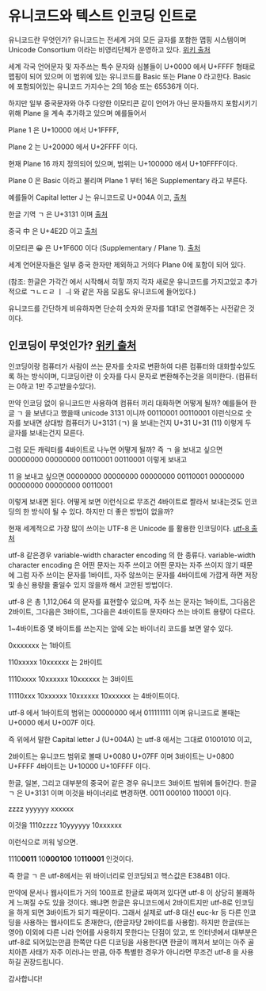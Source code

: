# 유니코드와 텍스트 인코딩 인트로

유니코드란 무엇인가? 유니코드는 전세계 거의 모든 글자를 포함한 맵핑 시스템이며 Unicode Consortium 이라는 비영리단체가 운영하고 있다.
[위키 출처](https://en.wikipedia.org/wiki/Unicode)

세계 각국 언어문자 및 자주쓰는 특수 문자와 심볼들이 U+0000 에서 U+FFFF 형태로 맵핑이 되어 있으며 이 범위에 있는 유니코드를 Basic 또는 Plane 0 라고한다. Basic 에 포함되어있는 유니코드 가지수는 2의 16승 또는 65536개 이다.

하지만 일부 중국문자와 아주 다양한 이모티콘 같이 언어가 아닌 문자들까지 포함시키기 위해 Plane 을 계속 추가하고 있으며
예를들어서

Plane 1 은 U+10000 에서 U+1FFFF,

Plane 2 는 U+20000 에서 U+2FFFF 이다.

현재 Plane 16 까지 정의되어 있으며, 범위는 U+100000 에서 U+10FFFF이다.

Plane 0 은 Basic 이라고 불리며 Plane 1 부터 16은 Supplementary 라고 부른다.

예를들어 Capital letter J 는 유니코드로 U+004A 이고, [출처](https://en.wikipedia.org/wiki/List_of_Unicode_characters)

한글 기역 ㄱ 은 U+3131 이며 [출처](https://www.learnkoreantools.com/en/korean-to-unicode)

중국 中 은 U+4E2D 이고 [출처](https://www.unicode.org/cgi-bin/GetUnihanData.pl?codepoint=%E4%B8%AD)

이모티콘 😀 은 U+1F600 이다 (Supplementary / Plane 1).
[출처](https://unicode.org/emoji/charts/full-emoji-list.html)

세계 언어문자들은 일부 중국 한자만 제외하고 거의다 Plane 0에 포함이 되어 있다.

(참조: 한글은 가각간 에서 시작해서 히힣 까지 각자 새로운 유니코드를 가지고있고 추가적으로 ㄱㄴㄷㄹ ㅣ ㅢ 와 같은 자음 모음도 유니코드에 들어있다.)

유니코드를 간단하게 비유하자면 단순히 숫자와 문자를 1대1로 연결해주는 사전같은 것이다.

## 인코딩이 무엇인가? [위키 출처](https://en.wikipedia.org/wiki/Character_encoding)

인코딩이랑 컴퓨터가 사람이 쓰는 문자를 숫자로 변환하여 다른 컴퓨터와 대화할수있도록 하는 방식이며, 디코딩이란 이 숫자를 다시 문자로 변환해주는것을 의미한다. (컴퓨터는 0하고 1만 주고받을수있다).

만약 인코딩 없이 유니코드만 사용하여 컴퓨터 끼리 대화하면 어떻게 될까?
예를들어 한글 ㄱ 을 보낸다고 했을때 unicode 3131 이니까
00110001 00110001
이런식으로 숫자를 보내면 상대방 컴퓨터가 U+3131 (ㄱ) 을 보내는건지 U+31 U+31 (11) 이렇게 두글자를 보내는건지 모른다.

그럼 모든 캐릭터를 4바이트로 나누면 어떻게 될까?
즉 ㄱ 을 보내고 싶으면 00000000 00000000 00110001 00110001 이렇게 보내고

11 을 보내고 싶으면
00000000 00000000 00000000 00110001 00000000 00000000 00000000 00110001

이렇게 보내면 된다. 어떻게 보면 이런식으로 무조건 4바이트로 짤라서 보내는것도 인코딩의 한 방식이 될 수 있다. 하지만 더 좋은 방법이 없을까?

현재 세계적으로 가장 많이 쓰이는 UTF-8 은 Unicode 를 활용한 인코딩이다.
[utf-8 출처](https://en.wikipedia.org/wiki/UTF-8)

utf-8 같은경우 variable-width character encoding 의 한 종류다. variable-width character encoding 은 어떤 문자는 자주 쓰이고 어떤 문자는 자주 쓰이지 않기 때문에 그럼 자주 쓰이는 문자를 1바이트, 자주 않쓰이는 문자를 4바이트에 가깝게 하면 저장 및 송신 용량을 줄일수 있지 않을까 해서 고안된 방법이다.

utf-8 은 총 1,112,064 의 문자를 표현할수 있으며, 자주 쓰는 문자는 1바이트, 그다음은 2바이트, 그다음은 3바이트, 그다음은 4바이트등 문자마다 쓰는 바이트 용량이 다르다.

1~4바이트중 몇 바이트를 쓰는지는 앞에 오는 바이너리 코드를 보면 알수 있다.

0xxxxxxx 는 1바이트

110xxxxx 10xxxxxx 는 2바이트

1110xxxx 10xxxxxx 10xxxxxx 는 3바이트

11110xxx 10xxxxxx 10xxxxxx 10xxxxxx 는 4바이트이다.

utf-8 에서 1바이트의 범위는 00000000 에서 011111111 이며 유니코드로 볼때는 U+0000 에서 U+007F 이다.

즉 위에서 말한 Capital letter J (U+004A)
는 utf-8 에서는 그대로 01001010 이고,

2바이트는 유니코드 범위로 볼때 U+0080 U+07FF 이며
3바이트는 U+0800 U+FFFF
4바이트는 U+10000 U+10FFFF
이다.

한글, 일본, 그리고 대부분의 중국어 같은 경우 유니코드 3바이트 범위에 들어간다.
한글 ㄱ 은 U+3131 이며 이것을 바이너리로 변경하면.
0011 000100 110001 이다.

zzzz yyyyyy xxxxxx

이것을 1110zzzz 10yyyyyy 10xxxxxx

이런식으로 끼워 넣으면.

1110**0011** 10**000100** 10**110001** 인것이다.

즉 한글 ㄱ 은 utf-8에서는 위 바이너리로 인코딩되고 핵스값은 E384B1 이다.

만약에 문서나 웹사이트가 거의 100프로 한글로 짜여져 있다면 utf-8 이 상당히 불쾌하게 느껴질 수도 있을 것이다. 왜냐면 한글은 유니코드에서 2바이트지만 utf-8로 인코딩을 하게 되면 3바이트가 되기 때문이다. 그래서 실제로 utf-8 대신 euc-kr 등 다른 인코딩을 사용하는 웹사이트도 존재한다, (한글자당 2바이트를 사용함).
하지만 한글(또는 영어) 이외에 다른 나라 언어를 사용하지 못한다는 단점이 있고, 또 인터넷에서 대부분은 utf-8로 되어있는만큼 한쪽만 다른 디코딩을 사용한다면 한글이 꺠져서 보이는 아주 골치아픈 사태가 자주 이러나는 만큼, 아주 특별한 경우가 아니라면 무조건 utf-8 을 사용하길 권장드립니다.

감사합니다!
